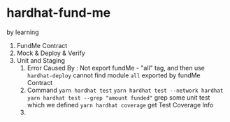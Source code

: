 # hardhat-fund-me

by learning

1. FundMe Contract
2. Mock & Deploy & Verify
3. Unit and Staging
    1. Error Caused By : Not export fundMe - "all" tag, and then use `hardhat-deploy` cannot find module `all` exported
       by fundMe Contract
    2. Command
        `yarn hardhat test`
        `yarn hardhat test --network hardhat`
        `yarn hardhat test --grep "amount funded"`  grep some unit test which we defined
        `yarn hardhat coverage`  get Test Coverage Info
    3. 